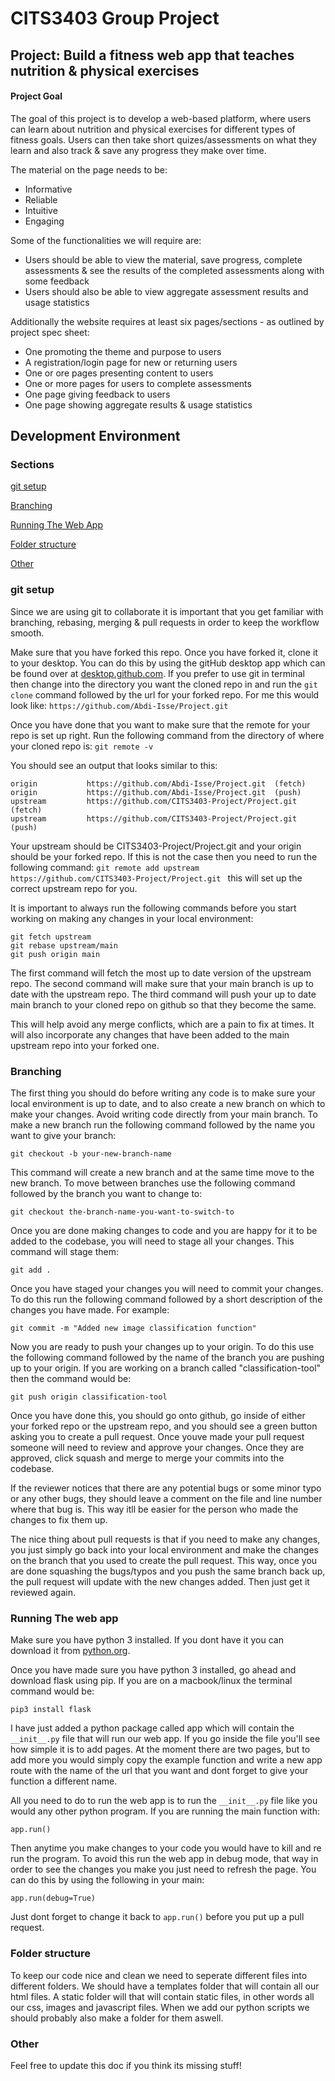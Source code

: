 # CITS3403 Group Project

## Project: Build a fitness web app that teaches nutrition & physical exercises

#### Project Goal
The goal of this project is to develop a web-based platform, where users can learn about nutrition and physical exercises for different types of fitness goals. Users can then take short quizes/assessments on what they learn and also track & save any progress they make over time.

The material on the page needs to be:
* Informative
* Reliable 
* Intuitive
* Engaging

Some of the functionalities we will require are:
* Users should be able to view the material, save progress, complete assessments & see the results of the completed assessments along with some feedback
* Users should also be able to view aggregate assessment results and usage statistics

Additionally the website requires at least six pages/sections - as outlined by project spec sheet:
* One promoting the theme and purpose to users
* A registration/login page for new or returning users
* One or ore pages presenting content to users
* One or more pages for users to complete assessments
* One page giving feedback to users
* One page showing aggregate results & usage statistics

## Development Environment

### Sections

[git setup](#gitsetup)

[Branching](#branching)

[Running The Web App](#running-the-web-app)

[Folder structure](#folder-structure)

[Other](#other)


### git setup
Since we are using git to collaborate it is important that you get familiar with branching, rebasing, merging & pull requests in order to keep the workflow smooth.

Make sure that you have forked this repo. Once you have forked it, clone it to your desktop.
You can do this by using the gitHub desktop app which can be found over at [desktop.github.com](https://desktop.github.com/).
If you prefer to use git in terminal then change into the directory you want the cloned repo in and run the ```git clone``` command followed by the url for your forked repo. For me this would look like:
```https://github.com/Abdi-Isse/Project.git ```

Once you have done that you want to make sure that the remote for your repo is set up right. Run the following command from the directory of where your cloned repo is:
```git remote -v```

You should see an output that looks similar to this:
<pre><code>origin           https://github.com/Abdi-Isse/Project.git  (fetch)
origin           https://github.com/Abdi-Isse/Project.git  (push)
upstream         https://github.com/CITS3403-Project/Project.git  (fetch)
upstream         https://github.com/CITS3403-Project/Project.git  (push)</code></pre>

Your upstream should be  CITS3403-Project/Project.git and your origin should be your forked repo. If this is not the case then you need to run the following command:
```git remote add upstream  https://github.com/CITS3403-Project/Project.git ```
this will set up the correct upstream repo for you.

It is important to always run the following commands before you start working on making any changes in your local environment:

<pre><code>git fetch upstream
git rebase upstream/main
git push origin main
</code></pre>

The first command will fetch the most up to date version of the upstream repo.
The second command will make sure that your main branch is up to date with the upstream repo.
The third command will push your up to date main branch to your cloned repo on github so that they become the same.

This will help avoid any merge conflicts, which are a pain to fix at times. It will also incorporate any changes that have been added to the main upstream repo into your forked one.

### Branching

The first thing you should do before writing any code is to make sure your local environment is up to date, and to also create a new branch on which to make your changes. Avoid writing code directly from your main branch. To make a new branch run the following command followed by the name you want to give your branch:

```git checkout -b your-new-branch-name```

This command will create a new branch and at the same time move to the new branch. To move between branches use the following command followed by the branch you want to change to:

```git checkout the-branch-name-you-want-to-switch-to```

Once you are done making changes to code and you are happy for it to be added to the codebase, you will need to stage all your changes. This command will stage them:

```git add .```

Once you have staged your changes you will need to commit your changes. To do this run the following command followed by a short description of the changes you have made. For example:

```git commit -m "Added new image classification function"```

Now you are ready to push your changes up to your origin. To do this use the following command followed by the name of the branch you are pushing up to your origin. If you are working on a branch called "classification-tool" then the command would be:

```git push origin classification-tool```

Once you have done this, you should go onto github, go inside of either your forked repo or the upstream repo, and you should see a green button asking you to create a pull request. Once youve made your pull request someone will need to review and approve your changes. Once they are approved, click squash and merge to merge your commits into the codebase.

If the reviewer notices that there are any potential bugs or some minor typo or any other bugs, they should leave a comment on the file and line number where that bug is. This way itll be easier for the person who made the changes to fix them up.

The nice thing about pull requests is that if you need to make any changes, you just simply go back into your local environment and make the changes on the branch that you used to create the pull request. This way, once you are done squashing the bugs/typos and you push the same branch back up, the pull request will update with the new changes added. Then just get it reviewed again.

### Running The web app
Make sure you have python 3 installed. If you dont have it you can download it from [python.org](https://www.python.org/downloads/).

Once you have made sure you have python 3 installed, go ahead and download flask using pip.
If you are on a macbook/linux the terminal command would be:

```pip3 install flask```

I have just added a python package called app which will contain the ```__init__.py``` file that will run our web app. If you go inside the file you'll see how simple it is to add pages. At the moment there are two pages, but to add more you would simply copy the example function and write a new app route with the name of the url that you want and dont forget to give your function a different name.

All you need to do to run the web app is to run the ```__init__.py``` file like you would any other python program.
If you are running the main function with:

```app.run()```

Then anytime you make changes to your code you would have to kill and re run the program. To avoid this run the web app in debug mode, that way in order to see the changes you make you just need to refresh the page. You can do this by using the following in your main:

```app.run(debug=True)```

Just dont forget to change it back to ```app.run()``` before you put up a pull request.

### Folder structure

To keep our code nice and clean we need to seperate different files into different folders. We should have a templates folder that will contain all our html files. A static folder will that will contain static files, in other words all our css, images and javascript files. When we add our python scripts we should probably also make a folder for them aswell.

### Other

Feel free to update this doc if you think its missing stuff!


